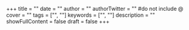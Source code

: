 +++
title = ""
date = ""
author = ""
authorTwitter = "" #do not include @
cover = ""
tags = ["", ""]
keywords = ["", ""]
description = ""
showFullContent = false
draft = false
+++
